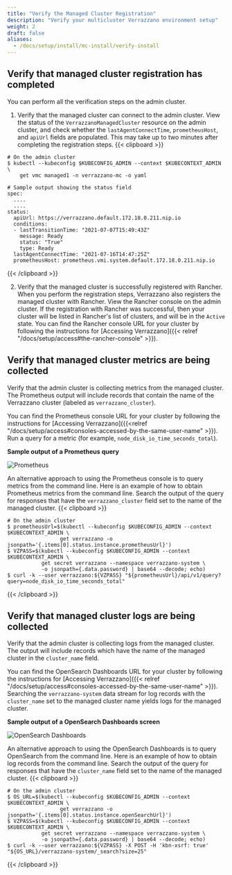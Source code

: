 ```yaml
---
title: "Verify the Managed Cluster Registration"
description: "Verify your multicluster Verrazzano environment setup"
weight: 2
draft: false
aliases:
  - /docs/setup/install/mc-install/verify-install
---
```


## Verify that managed cluster registration has completed
You can perform all the verification steps on the admin cluster.

1. Verify that the managed cluster can connect to the admin cluster. View the status of the `VerrazzanoManagedCluster`
   resource on the admin cluster, and check whether the `lastAgentConnectTime`, `prometheusHost`, and `apiUrl` fields are
   populated. This may take up to two minutes after completing the registration steps.
{{< clipboard >}}
<div class="highlight">

   ```
   # On the admin cluster
   $ kubectl --kubeconfig $KUBECONFIG_ADMIN --context $KUBECONTEXT_ADMIN \
       get vmc managed1 -n verrazzano-mc -o yaml

   # Sample output showing the status field
   spec:
     ....
     ....
   status:
     apiUrl: https://verrazzano.default.172.18.0.211.nip.io
     conditions:
     - lastTransitionTime: "2021-07-07T15:49:43Z"
       message: Ready
       status: "True"
       type: Ready
     lastAgentConnectTime: "2021-07-16T14:47:25Z"
     prometheusHost: prometheus.vmi.system.default.172.18.0.211.nip.io
   ```

</div>
{{< /clipboard >}}

2. Verify that the managed cluster is successfully registered with Rancher.
   When you perform the registration steps, Verrazzano also registers the managed cluster with Rancher.
   View the Rancher console on the admin cluster. If the registration with Rancher was successful, then your cluster will be
   listed in Rancher's list of clusters, and will be in the `Active` state. You can find the Rancher console URL for your
   cluster by following the instructions for [Accessing Verrazzano]({{< relref "/docs/setup/access#the-rancher-console" >}}).

## Verify that managed cluster metrics are being collected

Verify that the admin cluster is collecting metrics from the managed cluster.  The Prometheus output will include
records that contain the name of the Verrazzano cluster (labeled as `verrazzano_cluster`).

You can find the Prometheus console URL for your cluster by following the instructions for [Accessing Verrazzano]({{<relref "/docs/setup/access#consoles-accessed-by-the-same-user-name" >}}).
Run a query for a metric (for example, `node_disk_io_time_seconds_total`).

**Sample output of a Prometheus query**

![Prometheus](/docs/images/multicluster/prometheus-multicluster.png)

An alternative approach to using the Prometheus console is to query metrics from the command line. Here is an example of how to obtain Prometheus metrics from the command line. Search the output of the query for responses that have the `verrazzano_cluster` field set to the name of the managed cluster.
{{< clipboard >}}
<div class="highlight">

   ```
   # On the admin cluster
   $ prometheusUrl=$(kubectl --kubeconfig $KUBECONFIG_ADMIN --context $KUBECONTEXT_ADMIN \
                    get verrazzano -o jsonpath='{.items[0].status.instance.prometheusUrl}')
   $ VZPASS=$(kubectl --kubeconfig $KUBECONFIG_ADMIN --context $KUBECONTEXT_ADMIN \
              get secret verrazzano --namespace verrazzano-system \
              -o jsonpath={.data.password} | base64 --decode; echo)
   $ curl -k --user verrazzano:${VZPASS} "${prometheusUrl}/api/v1/query?query=node_disk_io_time_seconds_total"
   ```

</div>
{{< /clipboard >}}

## Verify that managed cluster logs are being collected

Verify that the admin cluster is collecting logs from the managed cluster.  The output will include records which have the name of the managed cluster in the `cluster_name` field.

You can find the OpenSearch Dashboards URL for your cluster by following the instructions for [Accessing Verrazzano]({{< relref "/docs/setup/access#consoles-accessed-by-the-same-user-name" >}}).
Searching the `verrazzano-system` data stream for log records with the `cluster_name` set to the managed cluster name yields logs for the managed cluster.

**Sample output of a OpenSearch Dashboards screen**

![OpenSearch Dashboards](/docs/images/multicluster/opensearch-multicluster.png)

An alternative approach to using the OpenSearch Dashboards is to query OpenSearch from the command line.  Here is an example of how to obtain log records from the command line.  Search the output of the query for responses that have the `cluster_name` field set to the name of the managed cluster.
{{< clipboard >}}
<div class="highlight">

   ```
   # On the admin cluster
   $ OS_URL=$(kubectl --kubeconfig $KUBECONFIG_ADMIN --context $KUBECONTEXT_ADMIN \
                    get verrazzano -o jsonpath='{.items[0].status.instance.openSearchUrl}')
   $ VZPASS=$(kubectl --kubeconfig $KUBECONFIG_ADMIN --context $KUBECONTEXT_ADMIN \
              get secret verrazzano --namespace verrazzano-system \
              -o jsonpath={.data.password} | base64 --decode; echo)
   $ curl -k --user verrazzano:${VZPASS} -X POST -H 'kbn-xsrf: true' "${OS_URL}/verrazzano-system/_search?size=25"
   ```

</div>
{{< /clipboard >}}
